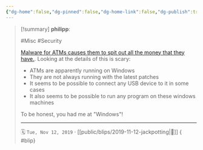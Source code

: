 ```yaml
---
{"dg-home":false,"dg-pinned":false,"dg-home-link":false,"dg-publish":true,"type":"blip","created-date":"2019-11-12T00:00:00","disabled rules":["yaml-title","yaml-title-alias","file-name-heading"],"title":"philipp @ 2019-11-12","dg-permalink":"2019/11/12/jackpotting/","updated-date":"2025-04-30T22:27:35","dg-path":"blips/2019-11-12-jackpotting.md","permalink":"/2019/11/12/jackpotting/","dgPassFrontmatter":true}
---
```


> [!summary] **philipp**:
>
> #Misc #Security
>
> [Malware for ATMs causes them to spit out all the money that they
> have.](https://www.tagesschau.de/investigativ/br-recherche/geldautomaten-cyberkriminalitaet-101.html).
> Looking at the details of this is scary:
>
> - ATMs are apparently running on Windows
> - They are not always running with the latest patches
> - It seems to be possible to connect any USB device to it in some cases
> - It also seems to be possible to run any program on these windows machines
> 
> To be honest, you had me at "Windows"!
> - - -
>
> 🗓️ `Tue, Nov 12, 2019` · [[public/blips/2019-11-12-jackpotting\|🔗]]
{ #blip}

